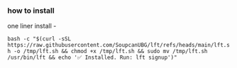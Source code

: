 ### how to install

one liner install - 

`bash -c "$(curl -sSL https://raw.githubusercontent.com/SoupcanUBG/lft/refs/heads/main/lft.sh -o /tmp/lft.sh && chmod +x /tmp/lft.sh && sudo mv /tmp/lft.sh /usr/bin/lft && echo '✅ Installed. Run: lft signup')"`

